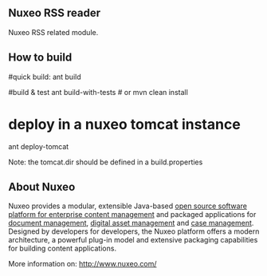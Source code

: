 ## Nuxeo RSS reader

Nuxeo RSS related module. 

## How to build

#quick build:
ant build 

#build & test
ant build-with-tests # or 
mvn clean install

# deploy in a nuxeo tomcat instance
ant deploy-tomcat 

Note: the tomcat.dir should be defined in a build.properties


## About Nuxeo

Nuxeo provides a modular, extensible Java-based [open source software platform for enterprise content management](http://www.nuxeo.com/en/products/ep) and packaged applications for [document management](http://www.nuxeo.com/en/products/document-management), [digital asset management](http://www.nuxeo.com/en/products/dam) and [case management](http://www.nuxeo.com/en/products/case-management). Designed by developers for developers, the Nuxeo platform offers a modern architecture, a powerful plug-in model and extensive packaging capabilities for building content applications.

More information on: <http://www.nuxeo.com/>

